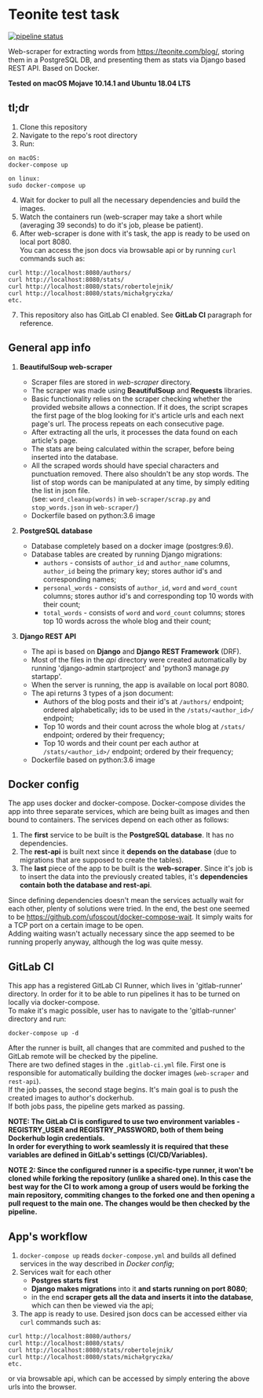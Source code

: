 # Teonite test task
[![pipeline status](https://gitlab.com/mateuszgrzybek/teonite-test-task/badges/master/pipeline.svg)](https://gitlab.com/mateuszgrzybek/teonite-test-task/commits/master)

Web-scraper for extracting words from https://teonite.com/blog/, storing them in a PostgreSQL DB, and presenting them as stats via Django based REST API. Based on Docker.  

**Tested on macOS Mojave 10.14.1 and Ubuntu 18.04 LTS**  

## tl;dr

1. Clone this repository
2. Navigate to the repo's root directory
3. Run:
```
on macOS:
docker-compose up

on linux:
sudo docker-compose up
```
4. Wait for docker to pull all the necessary dependencies and build the images.
5. Watch the containers run (web-scraper may take a short while (averaging 39 seconds) to do it's job, please be patient).
6. After web-scraper is done with it's task, the app is ready to be used on local port 8080.  
You can access the json docs via browsable api or by running `curl` commands such as:

```
curl http://localhost:8080/authors/
curl http://localhost:8080/stats/
curl http://localhost:8080/stats/robertolejnik/
curl http://localhost:8080/stats/michałgryczka/
etc.
```
7. This repository also has GitLab CI enabled. See **GitLab CI** paragraph for reference.

## General app info

1. **BeautifulSoup web-scraper**
   * Scraper files are stored in *web-scraper* directory.  
   * The scraper was made using **BeautifulSoup** and **Requests** libraries.  
   * Basic functionality relies on the scraper checking whether the provided website allows a connection. If it does, the script scrapes the first page of the blog looking for it's article urls and each next page's url. The process  repeats on each consecutive page.  
   * After extracting all the urls, it processes the data found on each article's page.  
   * The stats are being calculated within the scraper, before being inserted into the database.  
   * All the scraped words should have special characters and punctuation removed. There also shouldn't be any stop words. The list of stop words can be manipulated at any time, by simply editing the list in json file.  
   (see: `word_cleanup(words)` in `web-scraper/scrap.py` and `stop_words.json` in `web-scraper/`)  
   * Dockerfile based on python:3.6 image

2. **PostgreSQL database**
   * Database completely based on a docker image (postgres:9.6).
   * Database tables are created by running Django migrations:
     * `authors` - consists of `author_id` and `author_name` columns, `author_id` being the primary key; stores author id's and corresponding names;
     * `personal_words` - consists of `author_id`, `word` and `word_count` columns; stores author id's and corresponding top 10 words with their count;
     * `total_words` - consists of `word` and `word_count` columns; stores top 10 words across the whole blog and their count;

3. **Django REST API**
   * The api is based on **Django** and **Django REST Framework** (DRF).
   * Most of the files in the *api* directory were created automatically by running 'django-admin startproject' and 'python3 manage.py startapp'.
   * When the server is running, the app is available on local port 8080.
   * The api returns 3 types of a json document:
     * Authors of the blog posts and their id's at `/authors/` endpoint; ordered alphabetically; ids to be used in the `/stats/<author_id>/` endpoint;
     * Top 10 words and their count across the whole blog at `/stats/` endpoint; ordered by their frequency;
     * Top 10 words and their count per each author at `/stats/<author_id>/` endpoint; ordered by their frequency;
   * Dockerfile based on python:3.6 image

## Docker config

The app uses docker and docker-compose. Docker-compose divides the app into three separate services, which are being  built as images and then bound to containers. The services depend on each other as follows:  
1. The **first** service to be built is the **PostgreSQL database**. It has no dependencies.  
2. The **rest-api** is built next since it **depends on the database** (due to migrations that are supposed to create the tables).  
3. The **last** piece of the app to be built is the **web-scraper**. Since it's job is to insert the data into the previously created tables, it's **dependencies contain both the database and rest-api**.

Since defining dependencies doesn't mean the services actually wait for each other, plenty of solutions were tried. In the end, the best one seemed to be https://github.com/ufoscout/docker-compose-wait. It simply waits for a TCP port on a certain image to be open.  
Adding waiting wasn't actually necessary since the app seemed to be running properly anyway, although the log was quite messy.

## GitLab CI

This app has a registered GitLab CI Runner, which lives in 'gitlab-runner' directory. In order for it to be able to run pipelines it has to be turned on locally via docker-compose.  
To make it's magic possible, user has to navigate to the 'gitlab-runner' directory and run:
```
docker-compose up -d
```
After the runner is built, all changes that are commited and pushed to the GitLab remote will be checked by the pipeline.  
There are two defined stages in the `.gitlab-ci.yml` file. First one is responsible for automatically building the docker images (`web-scraper` and `rest-api`).  
If the job passes, the second stage begins. It's main goal is to push the created images to author's dockerhub.  
If both jobs pass, the pipeline gets marked as passing.  

**NOTE: The GitLab CI is configured to use two environment variables - REGISTRY_USER and REGISTRY_PASSWORD, both of them being Dockerhub login credentials.**  
**In order for everything to work seamlessly it is required that these variables are defined in GitLab's settings (CI/CD/Variables).**

**NOTE 2: Since the configured runner is a specific-type runner, it won't be cloned while forking the repository (unlike a shared one). In this case the best way for the CI to work among a group of users would be forking the main repository, commiting changes to the forked one and then opening a pull request to the main one. The changes would be then checked by the pipeline.**

## App's workflow

1. `docker-compose up` reads `docker-compose.yml` and builds all defined services in the way described in *Docker config*;
2. Services wait for each other
   * **Postgres starts first**
   * **Django makes migrations** into it **and starts running on port 8080**;  
   * in the end **scraper gets all the data and inserts it into the database**, which can then be viewed via the api;
3. The app is ready to use. Desired json docs can be accessed either via `curl` commands such as:
```
curl http://localhost:8080/authors/
curl http://localhost:8080/stats/
curl http://localhost:8080/stats/robertolejnik/
curl http://localhost:8080/stats/michałgryczka/
etc.
```
or via browsable api, which can be accessed by simply entering the above urls into the browser.
